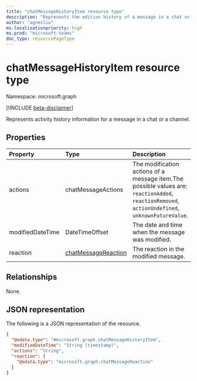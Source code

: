 ```yaml
---
title: "chatMessageHistoryItem resource type"
description: "Represents the edition history of a message in a chat or a channel."
author: "agnesliu"
ms.localizationpriority: high
ms.prod: "microsoft-teams"
doc_type: resourcePageType
---
```


# chatMessageHistoryItem resource type

Namespace: microsoft.graph

[!INCLUDE [beta-disclaimer](../../includes/beta-disclaimer.md)]

Represents activity history information for a message in a chat or a channel.

## Properties
|Property|Type|Description|
|:---|:---|:---|
|actions|chatMessageActions |The modification actions of a message item.The possible values are: `reactionAdded`, `reactionRemoved`, `actionUndefined`, `unknownFutureValue`. |
|modifiedDateTime|DateTimeOffset |The date and time when the message was modified. |
|reaction|[chatMessageReaction](../resources/chatmessagereaction.md) |The reaction in the modified message. |

## Relationships
None.

## JSON representation
The following is a JSON representation of the resource.
<!-- {
  "blockType": "resource",
  "@odata.type": "microsoft.graph.chatMessageHistoryItem"
}
-->
``` json
{
  "@odata.type": "#microsoft.graph.chatMessageHistoryItem",
  "modifiedDateTime": "String (timestamp)",
  "actions": "String",
  "reaction": {
    "@odata.type": "microsoft.graph.chatMessageReaction"
  }
}
```

